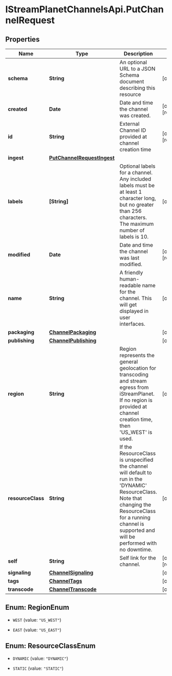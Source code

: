 # IStreamPlanetChannelsApi.PutChannelRequest

## Properties

Name | Type | Description | Notes
------------ | ------------- | ------------- | -------------
**schema** | **String** | An optional URL to a JSON Schema document describing this resource | [optional] 
**created** | **Date** | Date and time the channel was created. | [optional] [readonly] 
**id** | **String** | External Channel ID provided at channel creation time | [optional] [readonly] 
**ingest** | [**PutChannelRequestIngest**](PutChannelRequestIngest.md) |  | 
**labels** | **[String]** | Optional labels for a channel. Any included labels must be at least 1 character long, but no greater than 256 characters. The maximum number of labels is 10. | [optional] 
**modified** | **Date** | Date and time the channel was last modified. | [optional] [readonly] 
**name** | **String** | A friendly human-readable name for the channel. This will get displayed in user interfaces. | [optional] 
**packaging** | [**ChannelPackaging**](ChannelPackaging.md) |  | [optional] 
**publishing** | [**ChannelPublishing**](ChannelPublishing.md) |  | [optional] 
**region** | **String** | Region represents the general geolocation for transcoding and stream egress from iStreamPlanet. If no region is provided at channel creation time, then &#39;US_WEST&#39; is used. | [optional] 
**resourceClass** | **String** | If the ResourceClass is unspecified the channel will default to run in the &#39;DYNAMIC&#39; ResourceClass. Note that changing the ResourceClass for a running channel is supported and will be performed with no downtime. | [optional] 
**self** | **String** | Self link for the channel. | [optional] [readonly] 
**signaling** | [**ChannelSignaling**](ChannelSignaling.md) |  | [optional] 
**tags** | [**ChannelTags**](ChannelTags.md) |  | [optional] 
**transcode** | [**ChannelTranscode**](ChannelTranscode.md) |  | [optional] 



## Enum: RegionEnum


* `WEST` (value: `"US_WEST"`)

* `EAST` (value: `"US_EAST"`)





## Enum: ResourceClassEnum


* `DYNAMIC` (value: `"DYNAMIC"`)

* `STATIC` (value: `"STATIC"`)




